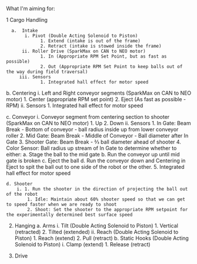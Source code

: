 What I'm aiming for:

1 Cargo Handling

      a.  Intake
           i. Pivot (Double Acting Solenoid to Piston)
                 1. Extend (intake is out of the frame)
                 2. Retract (intake is stowed inside the frame)
          ii. Roller Drive (SparkMax on CAN to NEO motor)
                 1. In (Appropriate RPM Set Point, but as fast as possible)
                 2. Out (Appropriate RPM Set Point to keep balls out of the way during field traversal)
         iii. Sensors
                 1. Integrated hall effect for motor speed
      
  b. Centering
         i. Left and Right conveyor segments (SparkMax on CAN to NEO motor)
              1. Center (appropriate RPM set point)
              2. Eject (As fast as possible - RPM)
        ii. Sensors
              1. Integrated hall effect for motor speed
      
  c. Conveyor
        i. Conveyor segment from centering section to shooter (SparkMax on CAN to NEO motor)
              1. Up 
              2. Down
       ii. Sensors
              1. In Gate: Beam Break - Bottom of conveyor - ball radius inside up from lower conveyor roller
              2. Mid Gate: Beam Break - Middle of Conveyor - Ball diameter after In Gate
              3. Shooter Gate: Beam Break - ⅔ ball diameter ahead of shooter
              4. Color Sensor: Ball radius up stream of In Gate to determine whether to either:
                   a. Stage the ball to the mid gate
                   b. Run the conveyor up until mid gate is broken
                   c. Eject the ball
                   d. Run the conveyor down and Centering in Eject to spit the ball out to one side of the robot or the other.
              5. Integrated hall effect for motor speed
              
    d. Shooter
        i. 1. Run the shooter in the direction of projecting the ball out of the robot
            1. Idle: Maintain about 60% shooter speed so that we can get to speed faster when we are ready to shoot
            2. Shoot: Set the shooter to the appropriate RPM setpoint for the experimentally determined best surface speed

2. Hanging
    a. Arms
        i. Tilt (Double Acting Solenoid to Piston)
            1. Vertical (retracted)
            2. Tilted (extended)
        ii. Reach (Double Acting Solenoid to Piston)
            1. Reach (extend)
            2. Pull (retract)
     b. Static Hooks (Double Acting Solenoid to Piston)
        i. Clamp (extend)
            1. Release (retract)
            
3. Drive
